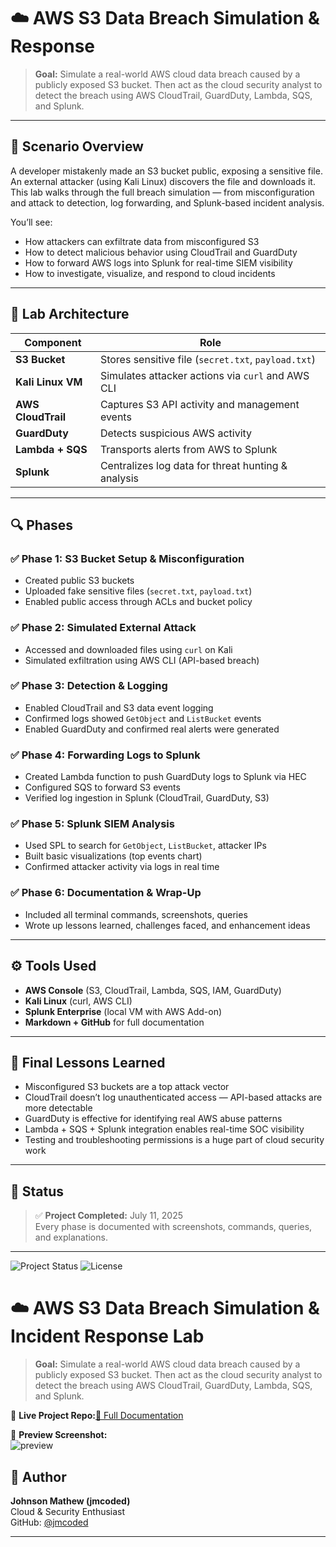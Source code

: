 # ☁️ AWS S3 Data Breach Simulation & Response

> **Goal:** Simulate a real-world AWS cloud data breach caused by a publicly exposed S3 bucket. Then act as the cloud security analyst to detect the breach using AWS CloudTrail, GuardDuty, Lambda, SQS, and Splunk.

---

## 🧠 Scenario Overview

A developer mistakenly made an S3 bucket public, exposing a sensitive file. An external attacker (using Kali Linux) discovers the file and downloads it. This lab walks through the full breach simulation — from misconfiguration and attack to detection, log forwarding, and Splunk-based incident analysis.

You’ll see:
- How attackers can exfiltrate data from misconfigured S3
- How to detect malicious behavior using CloudTrail and GuardDuty
- How to forward AWS logs into Splunk for real-time SIEM visibility
- How to investigate, visualize, and respond to cloud incidents

---

## 🧪 Lab Architecture

| Component         | Role                                              |
|------------------|---------------------------------------------------|
| **S3 Bucket**     | Stores sensitive file (`secret.txt`, `payload.txt`) |
| **Kali Linux VM** | Simulates attacker actions via `curl` and AWS CLI |
| **AWS CloudTrail**| Captures S3 API activity and management events     |
| **GuardDuty**     | Detects suspicious AWS activity                   |
| **Lambda + SQS**  | Transports alerts from AWS to Splunk              |
| **Splunk**        | Centralizes log data for threat hunting & analysis|

---

## 🔍 Phases

### ✅ Phase 1: S3 Bucket Setup & Misconfiguration
- Created public S3 buckets
- Uploaded fake sensitive files (`secret.txt`, `payload.txt`)
- Enabled public access through ACLs and bucket policy

### ✅ Phase 2: Simulated External Attack
- Accessed and downloaded files using `curl` on Kali
- Simulated exfiltration using AWS CLI (API-based breach)

### ✅ Phase 3: Detection & Logging
- Enabled CloudTrail and S3 data event logging
- Confirmed logs showed `GetObject` and `ListBucket` events
- Enabled GuardDuty and confirmed real alerts were generated

### ✅ Phase 4: Forwarding Logs to Splunk
- Created Lambda function to push GuardDuty logs to Splunk via HEC
- Configured SQS to forward S3 events
- Verified log ingestion in Splunk (CloudTrail, GuardDuty, S3)

### ✅ Phase 5: Splunk SIEM Analysis
- Used SPL to search for `GetObject`, `ListBucket`, attacker IPs
- Built basic visualizations (top events chart)
- Confirmed attacker activity via logs in real time

### ✅ Phase 6: Documentation & Wrap-Up
- Included all terminal commands, screenshots, queries
- Wrote up lessons learned, challenges faced, and enhancement ideas

---

## ⚙️ Tools Used

- **AWS Console** (S3, CloudTrail, Lambda, SQS, IAM, GuardDuty)
- **Kali Linux** (curl, AWS CLI)
- **Splunk Enterprise** (local VM with AWS Add-on)
- **Markdown + GitHub** for full documentation

---

## 🧠 Final Lessons Learned

- Misconfigured S3 buckets are a top attack vector
- CloudTrail doesn’t log unauthenticated access — API-based attacks are more detectable
- GuardDuty is effective for identifying real AWS abuse patterns
- Lambda + SQS + Splunk integration enables real-time SOC visibility
- Testing and troubleshooting permissions is a huge part of cloud security work

---

## 📅 Status
> ✅ **Project Completed:** July 11, 2025  
> Every phase is documented with screenshots, commands, queries, and explanations.

---
![Project Status](https://img.shields.io/badge/status-completed-brightgreen?style=flat-square)
![License](https://img.shields.io/badge/license-MIT-blue?style=flat-square)

# ☁️ AWS S3 Data Breach Simulation & Incident Response Lab

> **Goal:** Simulate a real-world AWS cloud data breach caused by a publicly exposed S3 bucket. Then act as the cloud security analyst to detect the breach using AWS CloudTrail, GuardDuty, Lambda, SQS, and Splunk.

🔗 **Live Project Repo:**[📄 Full Documentation](https://github.com/jmcoded0/AWS-S3-Data-Breach-Simulation-Incident-Response-Lab/blob/main/documenting.md)

📸 **Preview Screenshot:**  
![preview](https://github.com/user-attachments/assets/4d2d280a-09ee-4287-a173-009913b32da5)

## 🙌 Author

**Johnson Mathew (jmcoded)**  
Cloud & Security Enthusiast  
GitHub: [@jmcoded](https://github.com/jmcoded)

---
